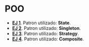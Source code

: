# POO

* [**EJ 1**](https://github.com/LucasLovizzio/POO/tree/main/src/EJ1). Patron utilizado: **State**.
* [**EJ 2**](https://github.com/LucasLovizzio/POO/tree/main/src/EJ2). Patron utilizado: **Singleton**.
* [**EJ 3**](https://github.com/LucasLovizzio/POO/tree/main/src/EJ3). Patron utilizado: **Strategy**.
* [**EJ 4**](https://github.com/LucasLovizzio/POO/tree/main/src/EJ4). Patron utilizado: **Composite**.